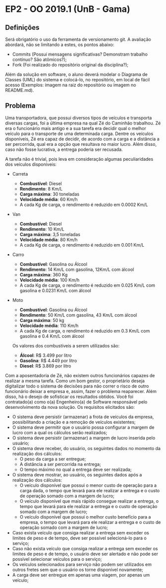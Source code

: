 # EP2 - OO 2019.1 (UnB - Gama)

## Definições

Será obrigatório o uso da ferramenta de versionamento git. A avaliação abordará, não se limitando a estes, os pontos abaixo:
- Commits (Possui mensagens significativas? Demonstram trabalho contínuo? São atômicos?);
- Fork (Foi realizado do repositório original da disciplina?);

Além da solução em software, o aluno deverá modelar o Diagrama de Classes (UML) do sistema e colocá-lo, no repositório, em local de fácil acesso (Exemplos: imagem na raiz do repositório ou imagem no README.md).

## Problema

Uma transportadora, que possui diversos tipos de veículos e transporta diversas cargas, foi a última empresa na qual Zé do Caminhão trabalhou. Zé era o funcionário mais antigo e a sua tarefa era decidir qual o melhor veículo para o transporte de uma determinada carga. Dentre os veículos disponíveis, Zé era capaz de decidir, de acordo com a carga e a distância a ser percorrida, qual era a opção que resultava no maior lucro. Além disso, caso não fosse lucrativa, a entrega poderia ser recusada.

A tarefa não é trivial, pois leva em consideração algumas peculiaridades dos veículos disponíveis:
- Carreta
  - **Combustível**: Diesel
  - **Rendimento**: 8 Km/L
  - **Carga máxima**: 30 toneladas
  - **Velocidade média**: 60 Km/h
  - A cada Kg de carga, o rendimento é reduzido em 0.0002 Km/L
- Van
  - **Combustível**: Diesel
  - **Rendimento**: 10 Km/L
  - **Carga máxima**: 3,5 toneladas
  - **Velocidade média**: 80 Km/h
  - A cada Kg de carga, o rendimento é reduzido em 0.001 Km/L
- Carro
  - **Combustível**: Gasolina ou Álcool
  - **Rendimento**: 14 Km/L com gasolina, 12Km/L com álcool
  - **Carga máxima**: 360 Kg
  - **Velocidade média**: 100 Km/h
  - A cada Kg de carga, o rendimento é reduzido em 0.025 Km/L com gasolina e 0.0231 Km/L com álcool
- Moto
  - **Combustível**: Gasolina ou Álcool
  - **Rendimento**: 50 Km/L com gasolina, 43 Km/L com álcool
  - **Carga máxima**: 50 kg
  - **Velocidade média**: 110 Km/h
  - A cada Kg de carga, o rendimento é reduzido em 0.3 Km/L com gasolina e 0.4 Km/L com álcool


  Os valores dos combustíveis a serem utilizados são:
  - **Álcool**: R$ 3.499 por litro
  - **Gasolina**: R$ 4.449 por litro
  - **Diesel**: R$ 3.869 por litro


Com a aposentadoria de Zé, não existem outros funcionários capazes de realizar a mesma tarefa. Como um bom gestor, o proprietário deseja digitalizar todo o sistema de decisões para não correr o risco de outro funcionário deixar a empresa e, assim, fazer o problema reaparecer.	Além disso, há o desejo de sofisticar os resultados obtidos. Você foi contratado(a) como o(a) Engenheiro(a) de Software responsável pelo desenvolvimento da nova solução. Os requisitos elicitados são:

- O sistema deve persistir (armazenar) a frota de veículos da empresa, possibilitando a criação e a remoção de veículos existentes;
- O sistema deve permitir que o usuário possa configurar a margem de lucro com a qual os cálculos serão realizados;
- O sistema deve persistir (armazenar) a margem de lucro inserida pelo usuário;
- O sistema deve receber, do usuário, os seguintes dados no momento da realização dos cálculos:
  - O peso da carga a ser entregue;
  - A distância a ser percorrida na entrega;
  - O tempo máximo no qual a entrega deve ser realizada;
- O sistema deve mostrar, ao usuário, os seguintes dados após a realização dos cálculos:
  - O veículo disponível que possui o menor custo de operação para a carga dada, o tempo que levará para ele realizar a entrega e o custo de operação somado com a margem de lucro;
  - O veículo disponível que mais rápido consegue realizar a entrega, o tempo que levará para ele realizar a entrega e o custo de operação somado com a margem de lucro;
  - O veículo disponível que possui o melhor custo benefício para a empresa, o tempo que levará para ele realizar a entrega e o custo de operação somado com a margem de lucro;
- Caso exista veículo que consiga realizar a entrega sem exceder os limites de peso e de tempo, deve ser possível selecioná-lo para o serviço;
- Caso não exista veículo que consiga realizar a entrega sem exceder os limites de peso e de tempo, o usuário deve ser alertado e não pode ser possível selecionar veículos para o serviço;
- Os veículos selecionados para serviço não podem ser utilizados em outros fretes sem que o usuário os torne disponível novamente;
- A carga deve ser entregue em apenas uma viagem, por apenas um veículo;

